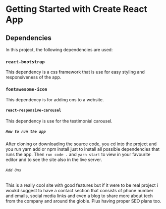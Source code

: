 # Getting Started with Create React App

## Dependencies

In this project, the following dependencies are used:

### `react-bootstrap`

This dependency is a css framework that is use for easy styling and responsiveness of the app.

### `fontawesome-icon`

This dependency is for adding ons to a website.

#### `react-responsive-carousel`

This dependency is use for the testimonial carousel.

##### `How to run the app`

After cloning or downloading the source code, you cd into the project and you run yarn add or npm install just to install all possible dependencies that runs the app. Then `run code .` and `yarn start` to view in your favourite editor and to see the site also in the live server.

###### `Add Ons`
This is a really cool site with good features but if it were to be real project i woukd suggest to have a contact section that consists of phone number and emails, social media links and even a blog to share more about tech from the company and around the globle. Plus having proper SEO plans too.
